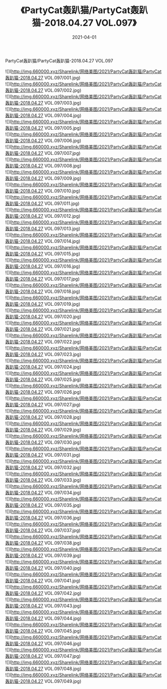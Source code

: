 ﻿---
layout: post
title:  《PartyCat轰趴猫/PartyCat轰趴猫-2018.04.27 VOL.097》
date:   2021-04-01
img: http://img.660000.xyz/Sharelink/网络美图/2021/PartyCat轰趴猫/PartyCat轰趴猫-2018.04.27 VOL.097/000.jpg
categories: [美女, 清纯, 唯美]
---

PartyCat轰趴猫/PartyCat轰趴猫-2018.04.27 VOL.097

 ![](http://img.660000.xyz/Sharelink/网络美图/2021/PartyCat轰趴猫/PartyCat轰趴猫-2018.04.27 VOL.097/001.jpg) <br>![](http://img.660000.xyz/Sharelink/网络美图/2021/PartyCat轰趴猫/PartyCat轰趴猫-2018.04.27 VOL.097/002.jpg) <br>![](http://img.660000.xyz/Sharelink/网络美图/2021/PartyCat轰趴猫/PartyCat轰趴猫-2018.04.27 VOL.097/003.jpg) <br>![](http://img.660000.xyz/Sharelink/网络美图/2021/PartyCat轰趴猫/PartyCat轰趴猫-2018.04.27 VOL.097/004.jpg) <br>![](http://img.660000.xyz/Sharelink/网络美图/2021/PartyCat轰趴猫/PartyCat轰趴猫-2018.04.27 VOL.097/005.jpg) <br>![](http://img.660000.xyz/Sharelink/网络美图/2021/PartyCat轰趴猫/PartyCat轰趴猫-2018.04.27 VOL.097/006.jpg) <br>![](http://img.660000.xyz/Sharelink/网络美图/2021/PartyCat轰趴猫/PartyCat轰趴猫-2018.04.27 VOL.097/007.jpg) <br>![](http://img.660000.xyz/Sharelink/网络美图/2021/PartyCat轰趴猫/PartyCat轰趴猫-2018.04.27 VOL.097/008.jpg) <br>![](http://img.660000.xyz/Sharelink/网络美图/2021/PartyCat轰趴猫/PartyCat轰趴猫-2018.04.27 VOL.097/009.jpg) <br>![](http://img.660000.xyz/Sharelink/网络美图/2021/PartyCat轰趴猫/PartyCat轰趴猫-2018.04.27 VOL.097/010.jpg) <br>![](http://img.660000.xyz/Sharelink/网络美图/2021/PartyCat轰趴猫/PartyCat轰趴猫-2018.04.27 VOL.097/011.jpg) <br>![](http://img.660000.xyz/Sharelink/网络美图/2021/PartyCat轰趴猫/PartyCat轰趴猫-2018.04.27 VOL.097/012.jpg) <br>![](http://img.660000.xyz/Sharelink/网络美图/2021/PartyCat轰趴猫/PartyCat轰趴猫-2018.04.27 VOL.097/013.jpg) <br>![](http://img.660000.xyz/Sharelink/网络美图/2021/PartyCat轰趴猫/PartyCat轰趴猫-2018.04.27 VOL.097/014.jpg) <br>![](http://img.660000.xyz/Sharelink/网络美图/2021/PartyCat轰趴猫/PartyCat轰趴猫-2018.04.27 VOL.097/015.jpg) <br>![](http://img.660000.xyz/Sharelink/网络美图/2021/PartyCat轰趴猫/PartyCat轰趴猫-2018.04.27 VOL.097/016.jpg) <br>![](http://img.660000.xyz/Sharelink/网络美图/2021/PartyCat轰趴猫/PartyCat轰趴猫-2018.04.27 VOL.097/017.jpg) <br>![](http://img.660000.xyz/Sharelink/网络美图/2021/PartyCat轰趴猫/PartyCat轰趴猫-2018.04.27 VOL.097/018.jpg) <br>![](http://img.660000.xyz/Sharelink/网络美图/2021/PartyCat轰趴猫/PartyCat轰趴猫-2018.04.27 VOL.097/019.jpg) <br>![](http://img.660000.xyz/Sharelink/网络美图/2021/PartyCat轰趴猫/PartyCat轰趴猫-2018.04.27 VOL.097/020.jpg) <br>![](http://img.660000.xyz/Sharelink/网络美图/2021/PartyCat轰趴猫/PartyCat轰趴猫-2018.04.27 VOL.097/021.jpg) <br>![](http://img.660000.xyz/Sharelink/网络美图/2021/PartyCat轰趴猫/PartyCat轰趴猫-2018.04.27 VOL.097/022.jpg) <br>![](http://img.660000.xyz/Sharelink/网络美图/2021/PartyCat轰趴猫/PartyCat轰趴猫-2018.04.27 VOL.097/023.jpg) <br>![](http://img.660000.xyz/Sharelink/网络美图/2021/PartyCat轰趴猫/PartyCat轰趴猫-2018.04.27 VOL.097/024.jpg) <br>![](http://img.660000.xyz/Sharelink/网络美图/2021/PartyCat轰趴猫/PartyCat轰趴猫-2018.04.27 VOL.097/025.jpg) <br>![](http://img.660000.xyz/Sharelink/网络美图/2021/PartyCat轰趴猫/PartyCat轰趴猫-2018.04.27 VOL.097/026.jpg) <br>![](http://img.660000.xyz/Sharelink/网络美图/2021/PartyCat轰趴猫/PartyCat轰趴猫-2018.04.27 VOL.097/027.jpg) <br>![](http://img.660000.xyz/Sharelink/网络美图/2021/PartyCat轰趴猫/PartyCat轰趴猫-2018.04.27 VOL.097/028.jpg) <br>![](http://img.660000.xyz/Sharelink/网络美图/2021/PartyCat轰趴猫/PartyCat轰趴猫-2018.04.27 VOL.097/029.jpg) <br>![](http://img.660000.xyz/Sharelink/网络美图/2021/PartyCat轰趴猫/PartyCat轰趴猫-2018.04.27 VOL.097/030.jpg) <br>![](http://img.660000.xyz/Sharelink/网络美图/2021/PartyCat轰趴猫/PartyCat轰趴猫-2018.04.27 VOL.097/031.jpg) <br>![](http://img.660000.xyz/Sharelink/网络美图/2021/PartyCat轰趴猫/PartyCat轰趴猫-2018.04.27 VOL.097/032.jpg) <br>![](http://img.660000.xyz/Sharelink/网络美图/2021/PartyCat轰趴猫/PartyCat轰趴猫-2018.04.27 VOL.097/033.jpg) <br>![](http://img.660000.xyz/Sharelink/网络美图/2021/PartyCat轰趴猫/PartyCat轰趴猫-2018.04.27 VOL.097/034.jpg) <br>![](http://img.660000.xyz/Sharelink/网络美图/2021/PartyCat轰趴猫/PartyCat轰趴猫-2018.04.27 VOL.097/035.jpg) <br>![](http://img.660000.xyz/Sharelink/网络美图/2021/PartyCat轰趴猫/PartyCat轰趴猫-2018.04.27 VOL.097/036.jpg) <br>![](http://img.660000.xyz/Sharelink/网络美图/2021/PartyCat轰趴猫/PartyCat轰趴猫-2018.04.27 VOL.097/037.jpg) <br>![](http://img.660000.xyz/Sharelink/网络美图/2021/PartyCat轰趴猫/PartyCat轰趴猫-2018.04.27 VOL.097/038.jpg) <br>![](http://img.660000.xyz/Sharelink/网络美图/2021/PartyCat轰趴猫/PartyCat轰趴猫-2018.04.27 VOL.097/039.jpg) <br>![](http://img.660000.xyz/Sharelink/网络美图/2021/PartyCat轰趴猫/PartyCat轰趴猫-2018.04.27 VOL.097/040.jpg) <br>![](http://img.660000.xyz/Sharelink/网络美图/2021/PartyCat轰趴猫/PartyCat轰趴猫-2018.04.27 VOL.097/041.jpg) <br>![](http://img.660000.xyz/Sharelink/网络美图/2021/PartyCat轰趴猫/PartyCat轰趴猫-2018.04.27 VOL.097/042.jpg) <br>![](http://img.660000.xyz/Sharelink/网络美图/2021/PartyCat轰趴猫/PartyCat轰趴猫-2018.04.27 VOL.097/043.jpg) <br>![](http://img.660000.xyz/Sharelink/网络美图/2021/PartyCat轰趴猫/PartyCat轰趴猫-2018.04.27 VOL.097/044.jpg) <br>![](http://img.660000.xyz/Sharelink/网络美图/2021/PartyCat轰趴猫/PartyCat轰趴猫-2018.04.27 VOL.097/045.jpg) <br>![](http://img.660000.xyz/Sharelink/网络美图/2021/PartyCat轰趴猫/PartyCat轰趴猫-2018.04.27 VOL.097/046.jpg) <br>![](http://img.660000.xyz/Sharelink/网络美图/2021/PartyCat轰趴猫/PartyCat轰趴猫-2018.04.27 VOL.097/047.jpg) <br>![](http://img.660000.xyz/Sharelink/网络美图/2021/PartyCat轰趴猫/PartyCat轰趴猫-2018.04.27 VOL.097/048.jpg) <br>![](http://img.660000.xyz/Sharelink/网络美图/2021/PartyCat轰趴猫/PartyCat轰趴猫-2018.04.27 VOL.097/049.jpg) <br>